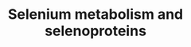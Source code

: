 ---
annotations:
- type: Pathway Ontology
  value: selenoamino acid metabolic pathway
authors:
- MaintBot
- Mkutmon
- Eweitz
description: '* Comments belonging to specific genes on the Selenoprotein pathway
  ** TRXND3 gene: Although the geneID is correct, the sequence of this gene was guessed
  by analogy. ** Cystathionine gamma-lyase is the mammalian form of bacterial methionine
  gamma-lyase ** A selenoprotein database exists at: http://www.selenodb.org.'
last-edited: 2021-05-07
organisms:
- Bos taurus
redirect_from:
- /index.php/Pathway:WP1030
- /instance/WP1030
schema-jsonld:
- '@context': https://schema.org/
  '@id': https://wikipathways.github.io/pathways/WP1030.html
  '@type': Dataset
  creator:
    '@type': Organization
    name: WikiPathways
  description: '* Comments belonging to specific genes on the Selenoprotein pathway
    ** TRXND3 gene: Although the geneID is correct, the sequence of this gene was
    guessed by analogy. ** Cystathionine gamma-lyase is the mammalian form of bacterial
    methionine gamma-lyase ** A selenoprotein database exists at: http://www.selenodb.org.'
  keywords:
  - SEPHS1
  - TXNRD3
  - SeC
  - Sep15
  - NFKB1
  - GPX4
  - GPX6
  - EPT1
  - EEFSEC
  - FABP1
  - MethylSelenol MeSeH
  - GPX1
  - TXNRD1
  - JUN
  - Selenate
  - POU2F1
  - SepX1
  - SCLY
  - GPX3
  - UGA
  - SARS
  - FOS
  - Selenite
  - PSTK
  - SP3
  - CREM
  - SELENBP1
  - CTH
  - SEPSECS
  - SEPHS2
  - RELA
  - DIO2
  - SELT
  - SEPP1
  - NFE2L2
  - VIMP
  - SelH
  - Selenophosphate
  - SP1
  - SARS2
  - SECISBP2
  - TRNAU1AP
  - SeMet
  - SELM
  - DIO3
  - TXNRD2
  - SELO
  - RPL30
  - Hydrogen selenide
  - SEPW1
  - SELV
  - GPX2
  - DIO1
  - SELK
  - SEPN1
  license: CC0
  name: Selenium metabolism and selenoproteins
seo: CreativeWork
title: Selenium metabolism and selenoproteins
wpid: WP1030
---